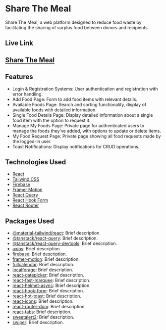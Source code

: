
# Share The Meal
Share The Meal, a web platform designed to reduce food waste by facilitating the sharing of surplus food between donors and recipients.


## Live Link
## [Share The Meal](https://share-the-meal-e8eba.web.app/)


## Features
- Login & Registration Systems: User authentication and registration with error handling.
- Add Food Page: Form to add food items with relevant details.
- Available Foods Page: Search and sorting functionality, display of available foods with detailed information.
- Single Food Details Page: Display detailed information about a single food item with the option to request it.
- Manage My Foods Page: Private page for authenticated users to manage the foods they've added, with options to update or delete items.
- My Food Request Page: Private page showing all food requests made by the logged-in user.
- Toast Notifications: Display notifications for CRUD operations.


## Technologies Used
- [React](https://reactjs.org/)
- [Tailwind CSS](https://tailwindcss.com/)
- [Firebase](https://firebase.google.com/)
- [Framer Motion](https://www.framer.com/motion/)
- [React Query](https://react-query.tanstack.com/)
- [React Hook Form](https://react-hook-form.com/)
- [React Router](https://reactrouter.com/)

## Packages Used
- [@material-tailwind/react](https://www.npmjs.com/package/@material-tailwind/react): Brief description.
- [@tanstack/react-query](https://www.npmjs.com/package/@tanstack/react-query): Brief description.
- [@tanstack/react-query-devtools](https://www.npmjs.com/package/@tanstack/react-query-devtools): Brief description.
- [axios](https://www.npmjs.com/package/axios): Brief description.
- [firebase](https://www.npmjs.com/package/firebase): Brief description.
- [framer-motion](https://www.npmjs.com/package/framer-motion): Brief description.
- [fullcalendar](https://www.npmjs.com/package/fullcalendar): Brief description.
- [localforage](https://www.npmjs.com/package/localforage): Brief description.
- [react-datepicker](https://www.npmjs.com/package/react-datepicker): Brief description.
- [react-fast-marquee](https://www.npmjs.com/package/react-fast-marquee): Brief description.
- [react-helmet-async](https://www.npmjs.com/package/react-helmet-async): Brief description.
- [react-hook-form](https://www.npmjs.com/package/react-hook-form): Brief description.
- [react-hot-toast](https://www.npmjs.com/package/react-hot-toast): Brief description.
- [react-icons](https://www.npmjs.com/package/react-icons): Brief description.
- [react-router-dom](https://www.npmjs.com/package/react-router-dom): Brief description.
- [react-tabs](https://www.npmjs.com/package/react-tabs): Brief description.
- [sweetalert2](https://www.npmjs.com/package/sweetalert2): Brief description.
- [swiper](https://www.npmjs.com/package/swiper): Brief description.


